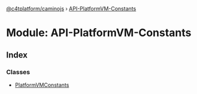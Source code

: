[@c4tplatform/caminojs](../README.md) › [API-PlatformVM-Constants](api_platformvm_constants.md)

# Module: API-PlatformVM-Constants

## Index

### Classes

* [PlatformVMConstants](../classes/api_platformvm_constants.platformvmconstants.md)
